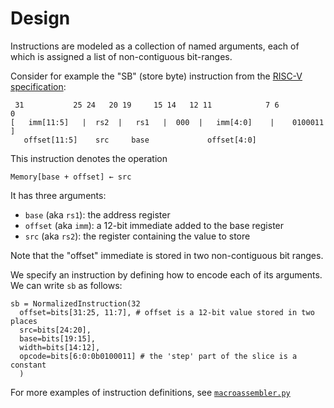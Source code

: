 # Design

Instructions are modeled as a collection of named arguments, each of which is
assigned a list of non-contiguous bit-ranges.

Consider for example the "SB" (store byte) instruction from the
[RISC-V specification][riscv-spec]:

     31           25 24   20 19     15 14   12 11            7 6             0
    [   imm[11:5]   |  rs2  |   rs1   |  000  |   imm[4:0]    |    0100011    ]
       offset[11:5]    src     base             offset[4:0]

[riscv-spec]: https://riscv.org/risc-v-isa/

This instruction denotes the operation

    Memory[base + offset] ← src

It has three arguments:

- `base` (aka `rs1`): the address register
- `offset` (aka `imm`): a 12-bit immediate added to the base register
- `src` (aka `rs2`): the register containing the value to store

Note that the "offset" immediate is stored in two non-contiguous bit ranges.

We specify an instruction by defining how to encode each of its
arguments. We can write `sb` as follows:

    sb = NormalizedInstruction(32
      offset=bits[31:25, 11:7], # offset is a 12-bit value stored in two places
      src=bits[24:20],
      base=bits[19:15],
      width=bits[14:12],
      opcode=bits[6:0:0b0100011] # the 'step' part of the slice is a constant
      )

For more examples of instruction definitions, see
[`macroassembler.py`](./macroassembler.py)
